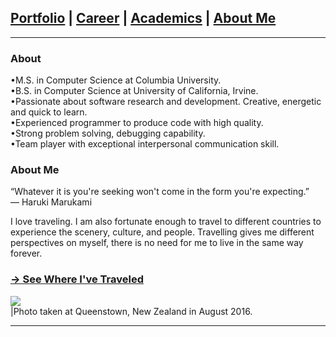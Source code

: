 ## [Portfolio](https://yizhuowu.github.io/) | [Career](https://yizhuowu.github.io/career) | [Academics](https://yizhuowu.github.io/) | [About Me](https://yizhuowu.github.io/)
---

### About

•M.S. in Computer Science at Columbia University.<br>
•B.S. in Computer Science at University of California, Irvine.<br>
•Passionate about software research and development. Creative, energetic and quick to learn.<br>
•Experienced programmer to produce code with high quality.<br>
•Strong problem solving, debugging capability.<br>
•Team player with exceptional interpersonal communication skill.<br>

### About Me

“Whatever it is you're seeking won't come in the form you're expecting.”<br>
― Haruki Marukami<br>

I love traveling. I am also fortunate enough to travel to different countries to experience the scenery, culture, and people. Travelling gives me different perspectives on myself, there is no need for me to live in the same way forever.<br>

### [-> See Where I've Traveled](https://yizhuowu.github.io/travel)
<img src="images/travel/nz_1.png"/><br>
|Photo taken at Queenstown, New Zealand in August 2016.

---
